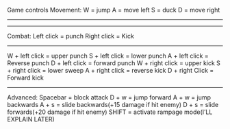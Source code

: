 Game controls
Movement:
W = jump
A = move left
S = duck
D = move right
_________________________________
_________________________________
Combat:
Left click = punch
Right click = Kick
____________________________________
W + left click = upper punch 
S + left click = lower punch
A + left click = Reverse punch
D + left click = forward punch
W + right click = upper kick
S + right click = lower sweep
A + right click = reverse kick
D + right Click = Forward kick
____________________________________
Advanced:
Spacebar  = block attack
D + w = jump forward
A + w = jump backwards
A + s = slide backwards(+15 damage if hit enemy)
D + s = slide forwards(+20 damage if hit enemy)
SHIFT = activate rampage mode(I’LL EXPLAIN LATER)


